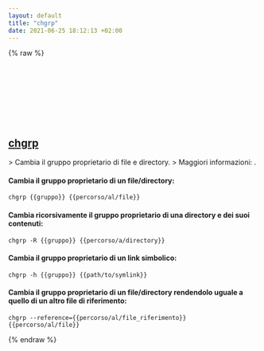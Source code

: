 ```yaml
---
layout: default
title: "chgrp"
date: 2021-06-25 18:12:13 +02:00
---
```

{% raw %}
<h2 id="chgrp">
  <a href="/it/common/chgrp.html">chgrp</a> <a href="#chgrp"><svg class="icon">
    <use href="/assets/images/unicode_sprite.svg#link" />
  </svg></a>
</h2>
> Cambia il gruppo proprietario di file e directory.
> Maggiori informazioni: <https://www.gnu.org/software/coreutils/chgrp>.

#### Cambia il gruppo proprietario di un file/directory:
```shell
chgrp {{gruppo}} {{percorso/al/file}}
```
#### Cambia ricorsivamente il gruppo proprietario di una directory e dei suoi contenuti:
```shell
chgrp -R {{gruppo}} {{percorso/a/directory}}
```
#### Cambia il gruppo proprietario di un link simbolico:
```shell
chgrp -h {{gruppo}} {{path/to/symlink}}
```
#### Cambia il gruppo proprietario di un file/directory rendendolo uguale a quello di un altro file di riferimento:
```shell
chgrp --reference={{percorso/al/file_riferimento}} {{percorso/al/file}}
```
{% endraw %}